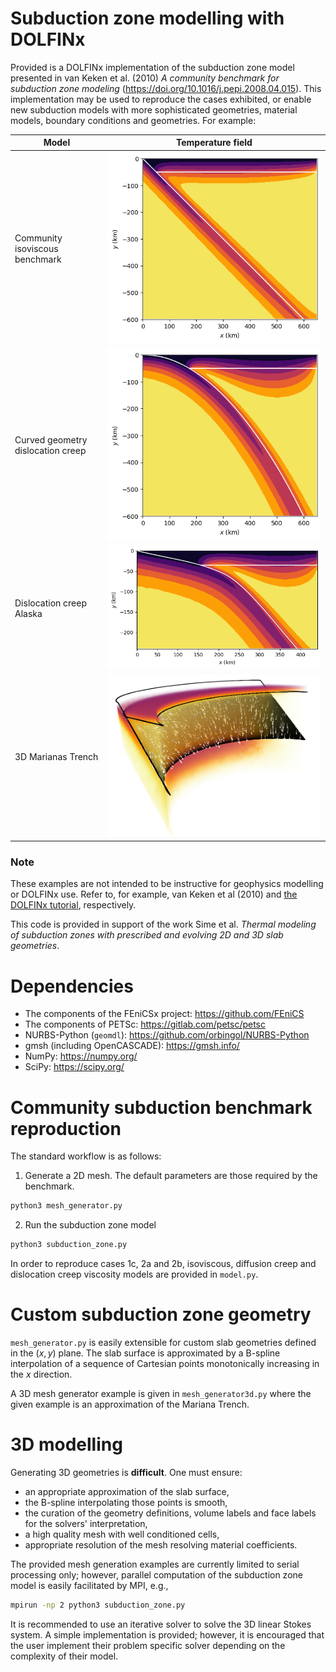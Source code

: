 # Subduction zone modelling with DOLFINx

Provided is a DOLFINx implementation of the subduction zone model presented
in van Keken et al. (2010) *A community benchmark for subduction zone modeling*
(https://doi.org/10.1016/j.pepi.2008.04.015). This implementation may be
used to reproduce the cases exhibited, or enable new subduction models with
more sophisticated geometries, material models, boundary conditions and
geometries. For example:

| Model                             | Temperature field                      |
|-----------------------------------|----------------------------------------|
| Community isoviscous benchmark    | ![Community](img/subduction2d_iso.png) |
| Curved geometry dislocation creep | ![Curved](img/subduction2d_curved.png) |
| Dislocation creep Alaska          | ![Alaska](img/subduction2d_alaska.png) |
| 3D Marianas Trench                | ![Alaska](img/subduction3d.png)        |


### Note

These examples are not intended to be instructive for geophysics modelling or
DOLFINx use. Refer to, for example, van Keken et al (2010) and
[the DOLFINx tutorial](https://jsdokken.com/dolfinx-tutorial/), respectively.

This code is provided in support of the work Sime et al. *Thermal modeling of
subduction zones with prescribed and evolving 2D and 3D slab geometries*.


# Dependencies

* The components of the FEniCSx project: https://github.com/FEniCS
* The components of PETSc: https://gitlab.com/petsc/petsc
* NURBS-Python (`geomdl`): https://github.com/orbingol/NURBS-Python
* gmsh (including OpenCASCADE): https://gmsh.info/
* NumPy: https://numpy.org/
* SciPy: https://scipy.org/


# Community subduction benchmark reproduction

The standard workflow is as follows:

1. Generate a 2D mesh. The default parameters are those required by the benchmark.

```bash
python3 mesh_generator.py
```

2. Run the subduction zone model

```bash
python3 subduction_zone.py
```

In order to reproduce cases 1c, 2a and 2b, isoviscous, diffusion creep and
dislocation creep viscosity models are provided  in `model.py`.


# Custom subduction zone geometry

`mesh_generator.py` is easily extensible for custom slab geometries defined
in the $(x, y)$ plane. The
slab surface is approximated by a B-spline interpolation of a
sequence of Cartesian points monotonically increasing in the $x$ direction.

A 3D mesh generator example is given in `mesh_generator3d.py` where the given
example is an approximation of the Mariana Trench.


# 3D modelling

Generating 3D geometries is **difficult**. One must ensure:

* an appropriate approximation of the slab surface,
* the B-spline interpolating those points is smooth,
* the curation of the geometry definitions, volume labels and face labels for 
  the solvers' interpretation,
* a high quality mesh with well conditioned cells,
* appropriate resolution of the mesh resolving material coefficients.

The provided mesh generation examples are currently limited to serial
processing only; however, parallel computation of the subduction zone model is
easily facilitated by MPI, e.g.,

```bash
mpirun -np 2 python3 subduction_zone.py
```

It is recommended to use an iterative solver to solve the 3D linear Stokes
system. A simple implementation is provided; however, it is encouraged that
the user implement their problem specific solver depending on the complexity
of their model.
